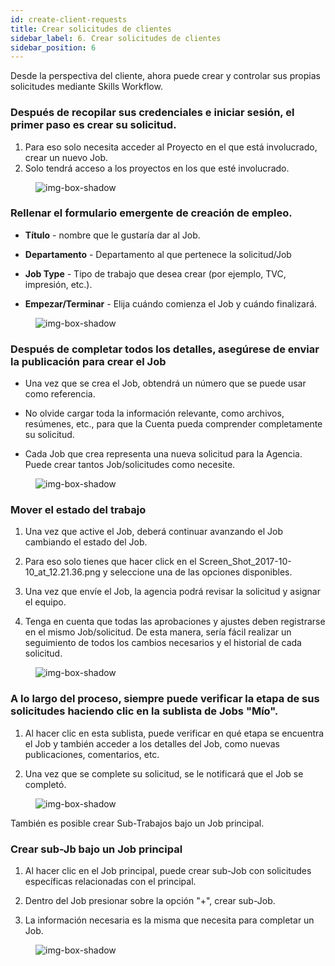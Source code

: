 ```yaml
---
id: create-client-requests
title: Crear solicitudes de clientes
sidebar_label: 6. Crear solicitudes de clientes
sidebar_position: 6
---
```


Desde la perspectiva del cliente, ahora puede crear y controlar sus propias solicitudes mediante Skills Workflow.

### Después de recopilar sus credenciales e iniciar sesión, el primer paso es crear su solicitud.

1. Para eso solo necesita acceder al Proyecto en el que está involucrado, crear un nuevo Job.
2. Solo tendrá acceso a los proyectos en los que esté involucrado.

<figure>

![img-box-shadow](/img/university/project-management/project-management-lesson6-1.png)

<figcaption></figcaption>
</figure>

### Rellenar el formulario emergente de creación de empleo.

- **Título** - nombre que le gustaría dar al Job.

- **Departamento** - Departamento al que pertenece la solicitud/Job

- **Job Type** - Tipo de trabajo que desea crear (por ejemplo, TVC, impresión, etc.).

- **Empezar/Terminar** - Elija cuándo comienza el Job y cuándo finalizará.

<figure>

![img-box-shadow](/img/university/project-management/project-management-lesson6-2.png)

<figcaption></figcaption>
</figure>

### Después de completar todos los detalles, asegúrese de enviar la publicación para crear el Job

- Una vez que se crea el Job, obtendrá un número que se puede usar como referencia.

- No olvide cargar toda la información relevante, como archivos, resúmenes, etc., para que la Cuenta pueda comprender completamente su solicitud.

- Cada Job que crea representa una nueva solicitud para la Agencia. Puede crear tantos Job/solicitudes como necesite.

<figure>

![img-box-shadow](/img/university/project-management/project-management-lesson6-3.png)

<figcaption></figcaption>
</figure>

### Mover el estado del trabajo

1. Una vez que active el Job, deberá continuar avanzando el Job cambiando el estado del Job.

2. Para eso solo tienes que hacer click en el Screen_Shot_2017-10-10_at_12.21.36.png y seleccione una de las opciones disponibles.

3. Una vez que envíe el Job, la agencia podrá revisar la solicitud y asignar el equipo.

4. Tenga en cuenta que todas las aprobaciones y ajustes deben registrarse en el mismo Job/solicitud. De esta manera, sería fácil realizar un seguimiento de todos los cambios necesarios y el historial de cada solicitud.
<figure>

![img-box-shadow](/img/university/project-management/project-management-lesson6-4.png)

<figcaption></figcaption>
</figure>

### A lo largo del proceso, siempre puede verificar la etapa de sus solicitudes haciendo clic en la sublista de Jobs "Mío".

1. Al hacer clic en esta sublista, puede verificar en qué etapa se encuentra el Job y también acceder a los detalles del Job, como nuevas publicaciones, comentarios, etc.

2. Una vez que se complete su solicitud, se le notificará que el Job se completó.

<figure>

![img-box-shadow](/img/university/project-management/project-management-lesson6-5.png)

<figcaption></figcaption>
</figure>

También es posible crear Sub-Trabajos bajo un Job principal.

### Crear sub-Jb bajo un Job principal

1. Al hacer clic en el Job principal, puede crear sub-Job con solicitudes específicas relacionadas con el principal.

2. Dentro del Job presionar sobre la opción "+", crear sub-Job.

3. La información necesaria es la misma que necesita para completar un Job.
<figure>

![img-box-shadow](/img/university/project-management/project-management-lesson6-6.png)

<figcaption></figcaption>
</figure>
